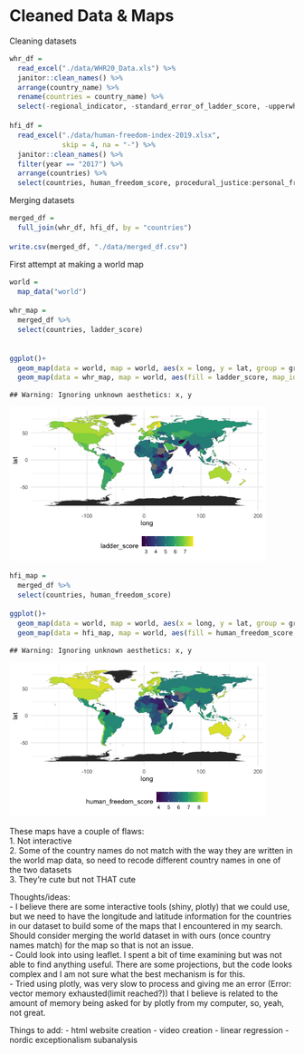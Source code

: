 Cleaned Data & Maps
================

Cleaning datasets

``` r
whr_df = 
  read_excel("./data/WHR20_Data.xls") %>% 
  janitor::clean_names() %>% 
  arrange(country_name) %>% 
  rename(countries = country_name) %>% 
  select(-regional_indicator, -standard_error_of_ladder_score, -upperwhisker, -lowerwhisker)

hfi_df = 
  read_excel("./data/human-freedom-index-2019.xlsx",
             skip = 4, na = "-") %>% 
  janitor::clean_names() %>% 
  filter(year == "2017") %>% 
  arrange(countries) %>% 
  select(countries, human_freedom_score, procedural_justice:personal_freedom_score, government_consumption:economic_freedom_score)
```

Merging datasets

``` r
merged_df = 
  full_join(whr_df, hfi_df, by = "countries")

write.csv(merged_df, "./data/merged_df.csv")
```

First attempt at making a world map

``` r
world = 
  map_data("world")

whr_map =
  merged_df %>% 
  select(countries, ladder_score)


ggplot()+
  geom_map(data = world, map = world, aes(x = long, y = lat, group = group, map_id = region))+
  geom_map(data = whr_map, map = world, aes(fill = ladder_score, map_id = countries))
```

    ## Warning: Ignoring unknown aesthetics: x, y

<img src="maps_data_clean_files/figure-gfm/unnamed-chunk-3-1.png" width="90%" />

``` r
hfi_map = 
  merged_df %>% 
  select(countries, human_freedom_score)

ggplot()+
  geom_map(data = world, map = world, aes(x = long, y = lat, group = group, map_id = region))+
  geom_map(data = hfi_map, map = world, aes(fill = human_freedom_score, map_id = countries))
```

    ## Warning: Ignoring unknown aesthetics: x, y

<img src="maps_data_clean_files/figure-gfm/unnamed-chunk-4-1.png" width="90%" />

These maps have a couple of flaws:  
1\. Not interactive  
2\. Some of the country names do not match with the way they are written
in the world map data, so need to recode different country names in one
of the two datasets  
3\. They’re cute but not THAT cute

Thoughts/ideas:  
\- I believe there are some interactive tools (shiny, plotly) that we
could use, but we need to have the longitude and latitude information
for the countries in our dataset to build some of the maps that I
encountered in my search. Should consider merging the world dataset in
with ours (once country names match) for the map so that is not an
issue.  
\- Could look into using leaflet. I spent a bit of time examining but
was not able to find anything useful. There are some projections, but
the code looks complex and I am not sure what the best mechanism is for
this.  
\- Tried using plotly, was very slow to process and giving me an error
(Error: vector memory exhausted(limit reached?)) that I believe is
related to the amount of memory being asked for by plotly from my
computer, so, yeah, not great.

Things to add: - html website creation - video creation - linear
regression - nordic exceptionalism subanalysis
